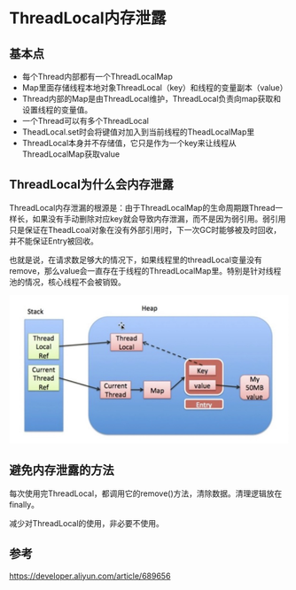 # ThreadLocal内存泄露

## 基本点

+ 每个Thread内部都有一个ThreadLocalMap
+ Map里面存储线程本地对象ThreadLocal（key）和线程的变量副本（value）
+ Thread内部的Map是由ThreadLocal维护，ThreadLocal负责向map获取和设置线程的变量值。
+ 一个Thread可以有多个ThreadLocal
+ TheadLocal.set时会将键值对加入到当前线程的TheadLocalMap里
+ ThreadLocal本身并不存储值，它只是作为一个key来让线程从ThreadLocalMap获取value

## ThreadLocal为什么会内存泄露

ThreadLocal内存泄漏的根源是：由于ThreadLocalMap的生命周期跟Thread一样长，如果没有手动删除对应key就会导致内存泄漏，而不是因为弱引用。弱引用只是保证在TheadLcoal对象在没有外部引用时，下一次GC时能够被及时回收，并不能保证Entry被回收。

也就是说，在请求数足够大的情况下，如果线程里的threadLocal变量没有remove，那么value会一直存在于线程的ThreadLocalMap里。特别是针对线程池的情况，核心线程不会被销毁。

![image-20211119185609059](../../img/threadlocal内存泄露.jpg)



## 避免内存泄露的方法

每次使用完ThreadLocal，都调用它的remove()方法，清除数据。清理逻辑放在finally。

减少对ThreadLocal的使用，非必要不使用。

## 参考

https://developer.aliyun.com/article/689656

